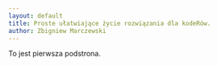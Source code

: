 ```yaml
---
layout: default
title: Proste ułatwiające życie rozwiązania dla kodeRów.
author: Zbigniew Marczewski
---
```


To jest pierwsza podstrona.

